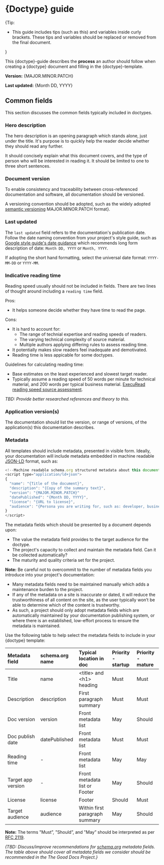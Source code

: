 # {Doctype} guide

{Tip:

* This guide includes tips (such as this) and variables inside curly brackets. These tips and variables should be replaced or removed from the final document.

}

This {doctype}-guide describes the **process** an author should follow when creating a {doctype} document and filling in the {doctype}-template.

**Version:** {MAJOR.MINOR.PATCH}

**Last updated:** {Month DD, YYYY}


## Common fields

This section discusses the common fields typically included in doctypes.

### Hero description
The hero description is an opening paragraph which stands alone, just under the title. It's purpose is to quickly help the reader decide whether they should read any further.

It should concisely explain what this document covers, and the type of person who will be interested in reading it. It should be limited to one to three short sentences.

### Document version
To enable consistency and traceability between cross-referenced documentation and software, all documentation should be versioned.

A versioning convention should be adopted, such as the widely adopted [semantic versioning](https://semver.org/) MAJOR.MINOR.PATCH format}.

### Last updated

The ```last updated``` field refers to the documentation's publication date. Follow the date naming convention from your project's style guide, such as [Google style guide's date guidance](https://developers.google.com/style/dates-times) which recommends long form description of date: ```Month DD, YYYY``` or ```Month, YYYY```.

If adopting the short hand formatting, select the universal date format: ```YYYY-MM-DD``` or ```YYYY-MM```.

### Indicative reading time

Reading speed usually should not be included in fields. There are two lines of thought around including a ```reading time``` field.

Pros:
* It helps someone decide whether they have time to read the page.

Cons:
* It is hard to account for:
    * The range of technial expertise and reading speeds of readers.
    * The varying technical complexity of source material.
    * Multiple authors applying differing rules to assess reading time.
* It potentially makes slow readers feel inadequate and demotivated.
* Reading time is less appicable for some doctypes.

Guidelines for calculating reading time:
* Base estimates on the least experienced and slowest target reader.
* Typically assume a reading speed of 50 words per minute for technical material, and 200 words per typical business material. [ExecuRead reading speed source assessment](https://secure.execuread.com/facts/#:~:text=The%20average%20reading%20speed%20is,roughly%202%20minutes%20per%20page.).

_TBD: Provide better researched references and theory to this._

### Application version(s)
The documentation should list the version, or range of versions, of the application(s) this documentation describes.

### Metadata

All templates should include metadata, presented in visible form. Ideally, your documentation will include metadata embedded in machine readable [JSON-LD](http://json-ld.org/) format, such as:

```javascript
<!--Machine readable schema.org structured metadata about this document.-->
<script type="application/ld+json">
{
  "name": "{Title of the document}",
  "description": "{Copy of the summary text}",
  "version": "{MAJOR.MINOR.PATCH}"
  "datePublished": "{Month DD, YYYY}",
  "license": "{URL to license}",
  "audience": "{Persona you are writing for, such as: developer, business manager, …}"
}
</script>
```

The metadata fields which should be presented by a document depends upon:
* The value the metadata field provides to the target audience for the doctype.
* The project's capacity to collect and maintain the metadata field. Can it be collected automatically?
* The maturity and quality criteria set for the project.

**Note:** Be careful not to overcommit to the number of metadata fields you introduce into your project's documentation:
* Many metadata fields need to be maintained manually which adds a maintenance burden to the project.
* If any of the metadata on a site is inaccurate or dated, it will reduce the trustworthiness of all content on the site, as the user typically won’t be able to determine which of the content is trustworthy.
* As such, a project should only adopt metadata fields which are automatically maintained by your documentation publishing system, or where there is an established, low-effort process to ensure the metadata is maintained.

Use the following table to help select the metadata fields to include in your {doctype} template:

|Metadata field    |schema.org name|Typical location in doc         |Priority - startup|Priority - mature|
|:-----------------|:--------------|:-------------------------------|:-----------------|:----------------|
|Title             |name           |\<title> and \<h1> heading      |Must              |Must             |
|Description       |description    |First paragraph summary         |Must              |Must             |
|Doc version       |version        |Front metadata list             |May               |Should           |
|Doc publish date  |datePublished  |Front metadata list             |Must              |Must             |
|Reading time      |-              |Front metadata list             |May               |May              |
|Target app version|-              |Front metadata list or Footer   |May               |Should           |
|License           |license        |Footer                          |Should            |Must             |
|Target audience   |audience       |Within first paragraph summary  |May               |Should           |

**Note:** The terms "Must”, "Should”, and "May” should be interpreted as per [RFC 2119](https://www.ietf.org/rfc/rfc2119.txt).

_(TBD: Discuss/improve recommendations for [schema.org](https://schema.org/) metadata fields. The table above should cover all metadata fields we consider should be recommended in the The Good Docs Project.}_
